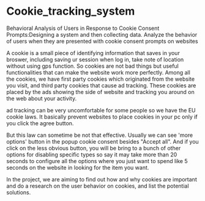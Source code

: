 # Cookie_tracking_system
Behavioral Analysis of Users in Response to Cookie Consent Prompts:Designing a system and then collecting data. Analyze the behavior of users when they are presented with cookie consent prompts on websites

A cookie is a small piece of identifying information that saves in your broswer, including saving ur session when log in, take note of location without using gps function.
So cookies are not bad things but useful functionalities that can make the website work more perfectly.
Among all the cookies, we have first party cookies which originated from the website you visit, and third party cookies that cause ad tracking. These cookies are placed by the ads showing the side of website and tracking you around on the web about your activity.

ad tracking can be very uncomfortable for some people so we have the EU cookie laws. It basically prevent websites to place cookies in your pc only if you click the agree button.

But this law can sometime be not that effective. Usually we can see 'more options' button in the popup cookie consent besides "Accept all".
And if you click on the less obvious button, you will be bring to a bunch of other options for disabling specific types so say it may take more than 20 seconds to configure all the options where you just want to spend like 5 seconds on the website in looking for the item you want.

In the project, we are aiming to find out how and why cookies are important and do a research on the user behavior on cookies, and list the potential solutions.
